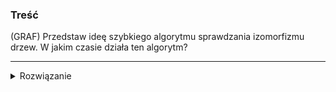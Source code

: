 ### Treść
(GRAF)
Przedstaw ideę szybkiego algorytmu sprawdzania izomorfizmu drzew. W jakim czasie działa ten algorytm?

------
<details><summary>Rozwiązanie</summary>
<p>
    
    
